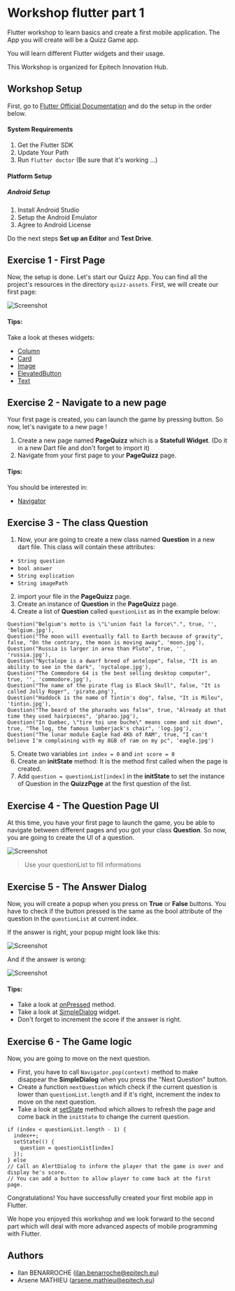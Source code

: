 # Workshop flutter part 1

Flutter workshop to learn basics and create a first mobile application.
The App you will create will be a Quizz Game app.

You will learn different Flutter widgets and their usage.

This Workshop is organized for Epitech Innovation Hub.

## Workshop Setup

First, go to [Flutter Official Documentation](https://docs.flutter.dev/get-started/install) and do the setup in the order below.

#### System Requirements

1. Get the Flutter SDK
2. Update Your Path
3. Run `flutter doctor` (Be sure that it's working ...)

#### Platform Setup

##### Android Setup

1. Install Android Studio
2. Setup the Android Emulator
3. Agree to Android License

Do the next steps **Set up an Editor** and **Test Drive**.



## Exercise 1 - First Page

Now, the setup is done. Let's start our Quizz App.
You can find all the project's resources in the directory `quizz-assets`.
First, we will create our first page:

![Screenshot](screenshots/exercise1.png)

#### Tips:
Take a look at theses widgets:
- [Column](https://api.flutter.dev/flutter/widgets/Column-class.html)
- [Card](https://api.flutter.dev/flutter/material/Card-class.html)
- [Image](https://api.flutter.dev/flutter/widgets/Image-class.html)
- [ElevatedButton](https://api.flutter.dev/flutter/material/ElevatedButton-class.html)
- [Text](https://api.flutter.dev/flutter/widgets/Text-class.html)



## Exercise 2 - Navigate to a new page

Your first page is created, you can launch the game by pressing button.
So now, let's navigate to a new page !

1. Create a new page named **PageQuizz** which is a **Statefull Widget**. (Do it in a new Dart file and don't forget to import it)
2. Navigate from your first page to your **PageQuizz** page.


#### Tips:
You should be interested in:
- [Navigator](https://docs.flutter.dev/cookbook/navigation/navigation-basics)



## Exercise 3 - The class Question

1. Now, your are going to create a new class named **Question** in a new dart file.
This class will contain these attributes:
- `String question`
- `bool answer`
- `String explication`
- `String imagePath`

2. import your file in the **PageQuizz** page.
3. Create an instance of **Question** in the **PageQuizz** page.
4. Create a list of **Question** called `questionList` as in the example below:
```
Question("Belgium's motto is \"L'union fait la force\".", true, '', 'belgium.jpg'),
Question("The moon will eventually fall to Earth because of gravity", false, "On the contrary, the moon is moving away", 'moon.jpg'),
Question("Russia is larger in area than Pluto", true, '', 'russia.jpg'),
Question("Nyctalope is a dwarf breed of antelope", false, "It is an ability to see in the dark", 'nyctalope.jpg'),
Question("The Commodore 64 is the best selling desktop computer", true, '', 'commodore.jpg'),
Question("The name of the pirate flag is Black Skull", false, "It is called Jolly Roger", 'pirate.png'),
Question("Haddock is the name of Tintin's dog", false, "It is Milou", 'tintin.jpg'),
Question("The beard of the pharaohs was false", true, "Already at that time they used hairpieces", 'pharao.jpg'),
Question("In Quebec, \"tire toi une buche\" means come and sit down", true, "The log, the famous lumberjack's chair", 'log.jpg'),
Question("The lunar module Eagle had 4Kb of RAM", true, "I can't believe I'm complaining with my 8GB of ram on my pc", 'eagle.jpg')
```
5. Create two variables `int index = 0` and `int score = 0`
6. Create an **initState** method: It is the method first called when the page is created.
7. Add `question = questionList[index]` in the **initState** to set the instance of Question in the **QuizzPqge** at the first question of the list.



## Exercise 4 - The Question Page UI

At this time, you have your first page to launch the game, you be able to navigate between different pages and you got your class **Question**.
So now, you are going to create the UI of a question.

![Screenshot](screenshots/exercise4.png)

> Use your questionList to fill informations



## Exercise 5 - The Answer Dialog

Now, you will create a popup when you press on **True** or **False** buttons.
You have to check if the button pressed is the same as the bool attribute of the question in the `questionList` at current index.

If the answer is right, your popup might look like this:

![Screenshot](screenshots/exercise5-true.png)

And if the answer is wrong:

![Screenshot](screenshots/exercise5-false.png)

#### Tips:

- Take a look at [onPressed](https://googleflutter.com/flutter-button-onpressed/) method.
- Take a look at [SimpleDialog](https://api.flutter.dev/flutter/material/SimpleDialog-class.html) widget.
- Don't forget to increment the score if the answer is right.



## Exercise 6 - The Game logic

Now, you are going to move on the next question.
- First, you have to call `Navigator.pop(context)` method to make disappear the **SimpleDialog** when you press the "Next Question" button.
- Create a function `nextQuestion` which check if the current question is lower than `questionList.length` and if it's right, increment the index to move on the 
next question.
- Take a look at [setState](https://api.flutter.dev/flutter/widgets/State/setState.html) method which allows to refresh the page and come back in the `initState` to change the current question.
```
if (index < questionList.length - 1) {
  index++;
  setState(() {
    question = questionList[index]
  });
} else 
// Call an AlertDialog to inform the player that the game is over and display he's score.
// You can add a button to allow player to come back at the first page.
```

Congratulations! You have successfully created your first mobile app in Flutter.

We hope you enjoyed this workshop and we look forward to the second part which will deal with more advanced aspects of mobile programming with Flutter.



## Authors

- Ilan BENARROCHE (ilan.benarroche@epitech.eu)
- Arsene MATHIEU (arsene.mathieu@epitech.eu)
